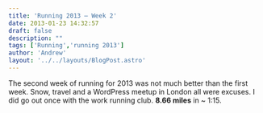 ```yaml
---
title: 'Running 2013 – Week 2'
date: 2013-01-23 14:32:57
draft: false
description: ""
tags: ['Running','running 2013']
author: 'Andrew'
layout: '../../layouts/BlogPost.astro'
---
```


The second week of running for 2013 was not much better than the first week. Snow, travel and a WordPress meetup in London all were excuses. I did go out once with the work running club. **8.66 miles** in ~ 1:15.
